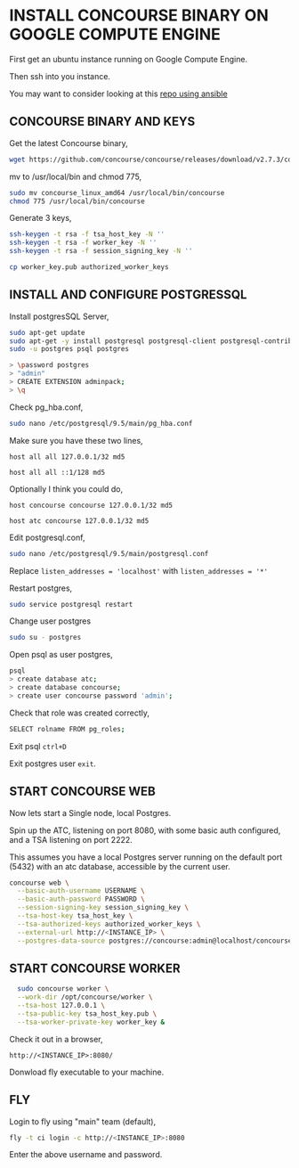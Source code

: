 # INSTALL CONCOURSE BINARY ON GOOGLE COMPUTE ENGINE

First get an ubuntu instance running on Google Compute Engine.

Then ssh into you instance.

You may want to consider looking at this
[repo using ansible](https://github.com/ahelal/ansible-concourse)

## CONCOURSE BINARY AND KEYS

Get the latest Concourse binary,

```bash
wget https://github.com/concourse/concourse/releases/download/v2.7.3/concourse_linux_amd64
```

mv to /usr/local/bin and chmod 775,

```bash
sudo mv concourse_linux_amd64 /usr/local/bin/concourse
chmod 775 /usr/local/bin/concourse
```

Generate 3 keys,

```bash
ssh-keygen -t rsa -f tsa_host_key -N ''
ssh-keygen -t rsa -f worker_key -N ''
ssh-keygen -t rsa -f session_signing_key -N ''
```

```bash
cp worker_key.pub authorized_worker_keys
```

## INSTALL AND CONFIGURE POSTGRESSQL

Install postgresSQL Server,

```bash
sudo apt-get update
sudo apt-get -y install postgresql postgresql-client postgresql-contrib
sudo -u postgres psql postgres

> \password postgres
> "admin"
> CREATE EXTENSION adminpack;
> \q
```

Check pg_hba.conf,

```bash
sudo nano /etc/postgresql/9.5/main/pg_hba.conf
```

Make sure you have these two lines,

`host all all 127.0.0.1/32 md5`

`host all all ::1/128 md5`

Optionally I think you could do,

`host concourse concourse 127.0.0.1/32 md5`

`host atc concourse 127.0.0.1/32 md5`

Edit postgresql.conf,

```bash
sudo nano /etc/postgresql/9.5/main/postgresql.conf
```

Replace `listen_addresses = 'localhost'` with `listen_addresses = '*'`

Restart postgres,

```bash
sudo service postgresql restart
```

Change user postgres

```bash
sudo su - postgres
```

Open psql as user postgres,

```bash
psql
> create database atc;
> create database concourse;
> create user concourse password 'admin';
```

Check that role was created correctly,

```bash
SELECT rolname FROM pg_roles;
```

Exit psql `ctrl+D` 

Exit postgres user `exit`.

## START CONCOURSE WEB

Now lets start a Single node, local Postgres. 

Spin up the ATC, listening on port 8080, with some basic auth configured,
and a TSA listening on port 2222.

This assumes you have a local Postgres server running on the default port (5432)
with an atc database, accessible by the current user.

```bash
concourse web \
  --basic-auth-username USERNAME \
  --basic-auth-password PASSWORD \
  --session-signing-key session_signing_key \
  --tsa-host-key tsa_host_key \
  --tsa-authorized-keys authorized_worker_keys \
  --external-url http://<INSTANCE_IP> \
  --postgres-data-source postgres://concourse:admin@localhost/concourse &
```

## START CONCOURSE WORKER

```bash
  sudo concourse worker \
  --work-dir /opt/concourse/worker \
  --tsa-host 127.0.0.1 \
  --tsa-public-key tsa_host_key.pub \
  --tsa-worker-private-key worker_key &
```

Check it out in a browser,

`http://<INSTANCE_IP>:8080/`

Donwload fly executable to your machine.

## FLY

Login to fly using "main" team (default),

```bash
fly -t ci login -c http://<INSTANCE_IP>:8080
```

Enter the above username and password.

